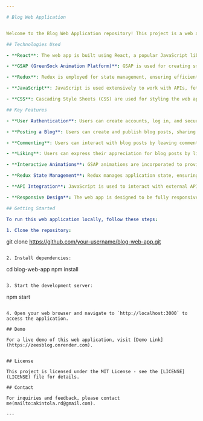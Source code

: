 ```yaml
---

# Blog Web Application


Welcome to the Blog Web Application repository! This project is a web application for creating, managing, and reading blog posts. It utilizes various technologies and tools to deliver a dynamic and engaging user experience.

## Technologies Used

- **React**: The web app is built using React, a popular JavaScript library for building user interfaces.

- **GSAP (GreenSock Animation Platform)**: GSAP is used for creating smooth and captivating animations throughout the application, enhancing the user experience.

- **Redux**: Redux is employed for state management, ensuring efficient handling of application-level data and maintaining a predictable application state.

- **JavaScript**: JavaScript is used extensively to work with APIs, fetch data, and enable dynamic content generation.

- **CSS**: Cascading Style Sheets (CSS) are used for styling the web app, ensuring an attractive and responsive design.

## Key Features

- **User Authentication**: Users can create accounts, log in, and secure their personal information.

- **Posting a Blog**: Users can create and publish blog posts, sharing their thoughts and ideas with the community.

- **Commenting**: Users can interact with blog posts by leaving comments, facilitating discussions and engagement.

- **Liking**: Users can express their appreciation for blog posts by liking them.

- **Interactive Animations**: GSAP animations are incorporated to provide an engaging and visually appealing user interface.

- **Redux State Management**: Redux manages application state, ensuring data consistency and seamless user interactions.

- **API Integration**: JavaScript is used to interact with external APIs, enabling dynamic content and real-time updates.

- **Responsive Design**: The web app is designed to be fully responsive, ensuring a great user experience on various devices.

## Getting Started

To run this web application locally, follow these steps:

1. Clone the repository:

   ```
   git clone https://github.com/your-username/blog-web-app.git
   ```

2. Install dependencies:

   ```
   cd blog-web-app
   npm install
   ```

3. Start the development server:

   ```
   npm start
   ```

4. Open your web browser and navigate to `http://localhost:3000` to access the application.

## Demo

For a live demo of this web application, visit [Demo Link](https://zeesblog.onrender.com).


## License

This project is licensed under the MIT License - see the [LICENSE](LICENSE) file for details.

## Contact

For inquiries and feedback, please contact me(mailto:akintola.rd@gmail.com).

---
```

